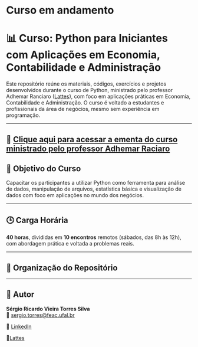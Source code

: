 #  Curso em andamento

# :bar_chart: Curso: Python para Iniciantes com Aplicações em Economia, Contabilidade e Administração

Este repositório reúne os materiais, códigos, exercícios e projetos desenvolvidos durante o curso de Python, ministrado pelo professor Adhemar Ranciaro ([Lattes](http://lattes.cnpq.br/7967232324656426)), com foco em aplicações práticas em Economia, Contabilidade e Administração. O curso é voltado a estudantes e profissionais da área de negócios, mesmo sem experiência em programação.

---
## :bookmark_tabs: [Clique aqui para acessar a ementa do curso ministrado pelo professor Adhemar Raciaro](EmentaDoCurso.pdf)

## :dart: Objetivo do Curso

Capacitar os participantes a utilizar Python como ferramenta para análise de dados, manipulação de arquivos, estatística básica e visualização de dados com foco em aplicações no mundo dos negócios.

---

## :clock3: Carga Horária

**40 horas**, divididas em **10 encontros** remotos (sábados, das 8h às 12h), com abordagem prática e voltada a problemas reais.

---

## :open_file_folder: Organização do Repositório

---
## :statue_of_liberty: Autor

**Sérgio Ricardo Vieira Torres Silva**  
📧 [sergio.torres@feac.ufal.br](mailto:sergio.torres@feac.ufal.br)

🔗 [LinkedIn](https://linkedin.com/in/sergioricardo-me) 

:page_with_curl:[Lattes](http://lattes.cnpq.br/6028108290396877)

  

